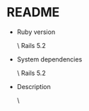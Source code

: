 # README

* Ruby version

  \\ Rails 5.2

* System dependencies

  \\ Rails 5.2

* Description

  \\ 
